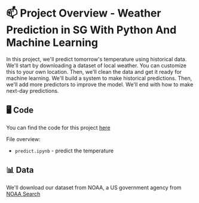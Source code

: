 # 📫 Project Overview - Weather Prediction in SG With Python And Machine Learning

In this project, we'll predict tomorrow's temperature using historical data.  We'll start by downloading a dataset of local weather.  You can customize this to your own location.  Then, we'll clean the data and get it ready for machine learning.  We'll build a system to make historical predictions.  Then, we'll add more predictors to improve the model.  We'll end with how to make next-day predictions.

## 🖥️ Code

You can find the code for this project [here](https://github.com/zzhengweii/weather-prediction)

File overview:

* `predict.ipynb` - predict the temperature

## 📊 Data

We'll download our dataset from NOAA, a US government agency from [NOAA Search](https://www.ncdc.noaa.gov/cdo-web/search)




